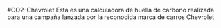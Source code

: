 #CO2-Chevrolet 
Esta es una calculadora de huella de carbono realizada para una campaña lanzada por la reconocida marca de carros Chevrolet